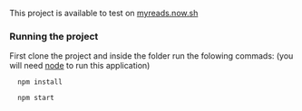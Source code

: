 This project is available to test on [myreads.now.sh](https://myreads.now.sh)

### Running the project  
First clone the project and inside the folder run the folowing commads:
(you will need [node](https://nodejs.org/en/) to run this application)  
```shell
  npm install
```

```shell
  npm start
```
